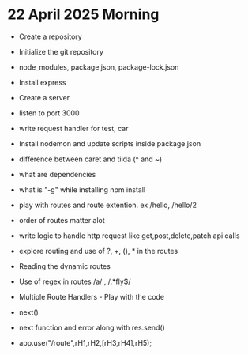 # 22 April 2025 Morning

- Create a repository
- Initialize the git repository
- node_modules, package.json, package-lock.json
- Install express
- Create a server
- listen to port 3000
- write request handler for test, car
- Install nodemon and update scripts inside package.json
- difference between caret and tilda (^ and ~)
- what are dependencies
- what is "-g" while installing npm install 
- play with routes and route extention. ex /hello, /hello/2
- order of routes matter alot
- write logic to handle http request like get,post,delete,patch api calls
- explore routing and use of ?, +, (), * in the routes
- Reading the dynamic routes
- Use of regex in routes /a/ , /.*fly$/

- Multiple Route Handlers - Play with the code
- next()
- next function and error along with res.send()
- app.use("/route",rH1,rH2,[rH3,rH4],rH5);